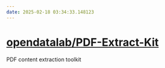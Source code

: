 ```yaml
---
date: 2025-02-18 03:34:33.148123
---
```


# [opendatalab/PDF-Extract-Kit](https://github.com/opendatalab/PDF-Extract-Kit)

PDF content extraction toolkit